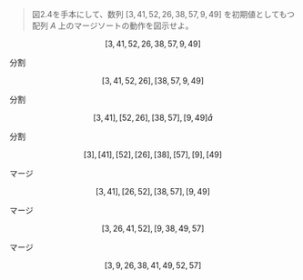 <!--
<script type="text/javascript" async
  src="https://cdnjs.cloudflare.com/ajax/libs/mathjax/2.7.7/MathJax.js?config=TeX-MML-AM_CHTML">
</script>
-->
> 図2.4を手本にして、数列 $[3,41,52,26,38,57,9,49]$ を初期値としてもつ配列 $A$ 上のマージソートの動作を図示せよ。

$$
[3,41,52,26,38,57,9,49]
$$ 

分割

$$
[3,41,52,26],[38,57,9,49]
$$ 

分割

$$
[3,41],[52,26],[38,57],[9,49]å
$$ 

分割

$$
[3],[41],[52],[26],[38],[57],[9],[49]
$$ 

マージ

$$
[3,41],[26,52],[38,57],[9,49]
$$ 

マージ

$$
[3,26,41,52],[9,38,49,57]
$$ 

マージ

$$
[3,9,26,38,41,49,52,57]
$$ 